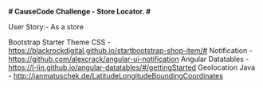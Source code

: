 **# CauseCode Challenge - Store Locator. #**

User Story:-
As a store 

Bootstrap Starter Theme CSS - https://blackrockdigital.github.io/startbootstrap-shop-item/# 
Notification - https://github.com/alexcrack/angular-ui-notification
Angular Datatables - https://l-lin.github.io/angular-datatables/#/gettingStarted
Geolocation Java - http://janmatuschek.de/LatitudeLongitudeBoundingCoordinates